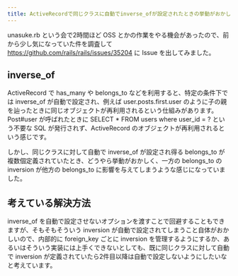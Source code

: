 ```yaml
---
title: ActiveRecordで同じクラスに自動でinverse_ofが設定されたときの挙動がおかしい
---
```


unasuke.rb という会で2時間ほど OSS とかの作業をやる機会があったので、前から少し気になっていた件を調査して <https://github.com/rails/rails/issues/35204> に Issue を出してみました。

## inverse_of

ActiveRecord で has_many や belongs_to などを利用すると、特定の条件下では inverse_of が自動で設定され、例えば user.posts.first.user のように子の親を辿ったときに同じオブジェクトが再利用されるという仕組みがあります。Post#user が呼ばれたときに SELECT * FROM users where user_id = ? という不要な SQL が発行されず、ActiveRecord のオブジェクトが再利用されるという感じです。

しかし、同じクラスに対して自動で inverse_of が設定され得る belongs_to が複数個定義されていたとき、どうやら挙動がおかしく、一方の belongs_to の inversion が他方の belongs_to に影響を与えてしまうような感じになっていました。

## 考えている解決方法

inverse_of を自動で設定させないオプションを渡すことで回避することもできますが、そもそもそういう inversion が自動で設定されてしまうこと自体がおかしいので、内部的に foreign_key ごとに inversion を管理するようにするか、あるいはそういう実装には上手くできないとしても、既に同じクラスに対して自動で inversion が定義されていたら2件目以降は自動で設定しないようにしたいなと考えています。
